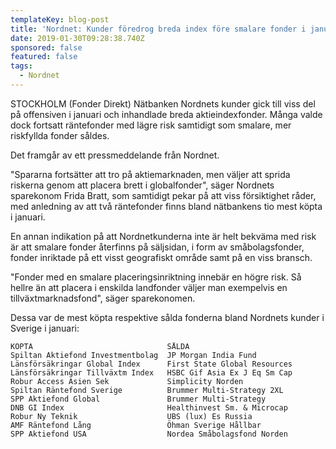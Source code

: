 ```yaml
---
templateKey: blog-post
title: 'Nordnet: Kunder föredrog breda index före smalare fonder i januari'
date: 2019-01-30T09:28:38.740Z
sponsored: false
featured: false
tags:
  - Nordnet
---
```

STOCKHOLM (Fonder Direkt) Nätbanken Nordnets kunder gick till viss del på offensiven i januari och inhandlade breda aktieindexfonder. Många valde dock fortsatt räntefonder med lägre risk samtidigt som smalare, mer riskfyllda fonder såldes.

Det framgår av ett pressmeddelande från Nordnet.

"Spararna fortsätter att tro på aktiemarknaden, men väljer att sprida riskerna genom att placera brett i globalfonder", säger Nordnets sparekonom Frida Bratt, som samtidigt pekar på att viss försiktighet råder, med anledning av att två räntefonder finns bland nätbankens tio mest köpta i januari.

En annan indikation på att Nordnetkunderna inte är helt bekväma med risk är att smalare fonder återfinns på säljsidan, i form av småbolagsfonder, fonder inriktade på ett visst geografiskt område samt på en viss bransch.

"Fonder med en smalare placeringsinriktning innebär en högre risk. Så hellre än att placera i enskilda landfonder väljer man exempelvis en tillväxtmarknadsfond", säger sparekonomen.

Dessa var de mest köpta respektive sålda fonderna bland Nordnets kunder i Sverige i januari:
```
KÖPTA                              SÅLDA
Spiltan Aktiefond Investmentbolag  JP Morgan India Fund
Länsförsäkringar Global Index      First State Global Resources
Länsförsäkringar Tillväxtm Index   HSBC Gif Asia Ex J Eq Sm Cap
Robur Access Asien Sek             Simplicity Norden
Spiltan Räntefond Sverige          Brummer Multi-Strategy 2XL
SPP Aktiefond Global               Brummer Multi-Strategy
DNB GI Index                       Healthinvest Sm. & Microcap
Robur Ny Teknik                    UBS (lux) Es Russia
AMF Räntefond Lång                 Öhman Sverige Hållbar
SPP Aktiefond USA                  Nordea Småbolagsfond Norden
```
